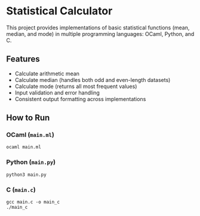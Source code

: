 # Statistical Calculator

This project provides implementations of basic statistical functions (mean, median, and mode) in multiple programming languages: OCaml, Python, and C.

## Features

- Calculate arithmetic mean
- Calculate median (handles both odd and even-length datasets)
- Calculate mode (returns all most frequent values)
- Input validation and error handling
- Consistent output formatting across implementations

## How to Run

### OCaml (`main.ml`)
```
ocaml main.ml
```
### Python (`main.py`)
```
python3 main.py
```
### C (`main.c`)
```
gcc main.c -o main_c  
./main_c
```

